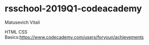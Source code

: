
# rsschool-2019Q1-codeacademy

Matusevich Vitali

HTML CSS Basics:https://www.codecademy.com/users/foryoun/achievements
